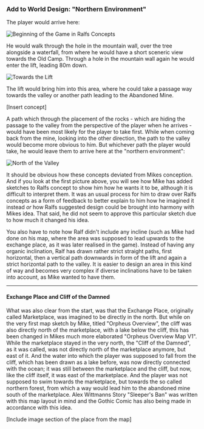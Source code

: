 
### Add to World Design: "Northern Environment"

The player would arrive here:

![Beginning of the Game in Ralfs Concepts](https://media.gothicarchive.org/conceptart/ralfmarczinczik/surface/Oberwelt_Anfang-V1_1.jpg)

He would walk through the hole in the mountain wall, over the tree alongside a waterfall, from where he would have a short sceneric view towards the Old Camp. Through a hole in the mountain wall again he would enter the lift, leading 80m down.

![Towards the Lift](https://media.gothicarchive.org/conceptart/ralfmarczinczik/surface/Oberwelt_Anfang-V1-2.jpg)

The lift would bring him into this area, where he could take a passage way towards the valley or another path leading to the Abandoned Mine. 

[Insert concept]

A path which through the placement of the rocks - which are hiding the passage to the valley from the perspective of the player when he arrives - would have been most likely for the player to take first. While when coming back from the mine, looking into the other direction, the path to the valley would become more obvious to him. But whichever path the player would take, he would leave them to arrive here at the "northern environment": 

![North of the Valley](https://media.gothicarchive.org/conceptart/ralfmarczinczik/surface/Abschnitt_A1-A2-B1-B2.jpg)

It should be obvious how these concepts deviated from Mikes conception. And if you look at the first picture above, you will see how Mike has added sketches to Ralfs concept to show him how he wants it to be, although it is difficult to interpret them. It was an usual process for him to draw over Ralfs concepts as a form of feedback to better explain to him how he imagined it instead *or* how Ralfs suggested design could be brought into harmony with Mikes idea. That said, he did not seem to approve this particular sketch due to how much it changed his idea. 

You also have to note how Ralf didn't include any incline (such as Mike had done on his map, where the area was supposed to lead upwards to the exchange place, as it was later realised in the game). Instead of having any organic inclination, Ralf has drawn rather strict straight paths, first horizontal, then a vertical path downwards in form of the lift and again a strict horizontal path to the valley. It is easier to design an area in this kind of way and becomes very complex if diverse inclinations have to be taken into account, as Mike wanted to have them. 



---


#### Exchange Place and Cliff of the Damned

What was also clear from the start, was that the Exchange Place, originally called Marketplace, was imagined to be directly in the north. But while on the very first map sketch by Mike, titled "Orpheus Overview", the cliff was also directly north of the marketplace, with a lake below the cliff, this has been changed in Mikes much more elaborated "Orpheus Overview Map V1". While the marketplace stayed in the very north, the "Cliff of the Damned", as it was called, was not directly north of the marketplace anymore, but east of it. And the water into which the player was supposed to fall from the cliff, which has been drawn as a lake before, was now directly connected with the ocean; it was still between the marketplace and the cliff, but now, like the cliff itself, it was east of the marketplace. And the player was not supposed to swim towards the marketplace, but towards the so called northern forest, from which a way would lead him to the abandoned mine south of the marketplace. Alex Wittmanns Story "Sleeper's Ban" was written with this map layout in mind and the Gothic Comic has also being made in accordance with this idea.

[Include image section of the place from the map]
